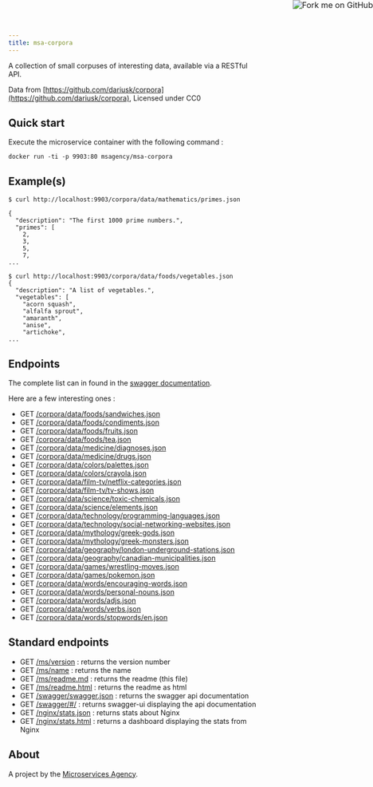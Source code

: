 ```yaml
---
title: msa-corpora
---
```


<a href="https://github.com/TheMicroservicesAgency/msa-corpora"><img style="zoom: 1.15; position: absolute; top: 0; right: 0; border: 0;" src="https://camo.githubusercontent.com/e7bbb0521b397edbd5fe43e7f760759336b5e05f/68747470733a2f2f73332e616d617a6f6e6177732e636f6d2f6769746875622f726962626f6e732f666f726b6d655f72696768745f677265656e5f3030373230302e706e67" alt="Fork me on GitHub" data-canonical-src="https://s3.amazonaws.com/github/ribbons/forkme_right_green_007200.png"></a>

A collection of small corpuses of interesting data, available via a RESTful API.

Data from [https://github.com/dariusk/corpora](https://github.com/dariusk/corpora), Licensed under CC0

## Quick start

Execute the microservice container with the following command :

    docker run -ti -p 9903:80 msagency/msa-corpora

## Example(s)


    $ curl http://localhost:9903/corpora/data/mathematics/primes.json

    {
      "description": "The first 1000 prime numbers.",
      "primes": [
        2,
        3,
        5,
        7,
    ...

    $ curl http://localhost:9903/corpora/data/foods/vegetables.json
    {
      "description": "A list of vegetables.",
      "vegetables": [
        "acorn squash",
        "alfalfa sprout",
        "amaranth",
        "anise",
        "artichoke",
    ...


## Endpoints

The complete list can in found in the [swagger documentation](http://demo.microservices.agency:9903/swagger/#/).

Here are a few interesting ones :

- GET [/corpora/data/foods/sandwiches.json](http://demo.microservices.agency:9903/corpora/data/foods/sandwiches.json)
- GET [/corpora/data/foods/condiments.json](http://demo.microservices.agency:9903/corpora/data/foods/condiments.json)
- GET [/corpora/data/foods/fruits.json](http://demo.microservices.agency:9903/corpora/data/foods/fruits.json)
- GET [/corpora/data/foods/tea.json](http://demo.microservices.agency:9903/corpora/data/foods/tea.json)
- GET [/corpora/data/medicine/diagnoses.json](http://demo.microservices.agency:9903/corpora/data/medicine/diagnoses.json)
- GET [/corpora/data/medicine/drugs.json](http://demo.microservices.agency:9903/corpora/data/medicine/drugs.json)
- GET [/corpora/data/colors/palettes.json](http://demo.microservices.agency:9903/corpora/data/colors/palettes.json)
- GET [/corpora/data/colors/crayola.json](http://demo.microservices.agency:9903/corpora/data/colors/crayola.json)
- GET [/corpora/data/film-tv/netflix-categories.json](http://demo.microservices.agency:9903/corpora/data/film-tv/netflix-categories.json)
- GET [/corpora/data/film-tv/tv-shows.json](http://demo.microservices.agency:9903/corpora/data/film-tv/tv-shows.json)
- GET [/corpora/data/science/toxic-chemicals.json](http://demo.microservices.agency:9903/corpora/data/science/toxic-chemicals.json)
- GET [/corpora/data/science/elements.json](http://demo.microservices.agency:9903/corpora/data/science/elements.json)
- GET [/corpora/data/technology/programming-languages.json](http://demo.microservices.agency:9903/corpora/data/technology/programming-languages.json)
- GET [/corpora/data/technology/social-networking-websites.json](http://demo.microservices.agency:9903/corpora/data/technology/social-networking-websites.json)
- GET [/corpora/data/mythology/greek-gods.json](http://demo.microservices.agency:9903/corpora/data/mythology/greek-gods.json)
- GET [/corpora/data/mythology/greek-monsters.json](http://demo.microservices.agency:9903/corpora/data/mythology/greek-monsters.json)
- GET [/corpora/data/geography/london-underground-stations.json](http://demo.microservices.agency:9903/corpora/data/geography/london-underground-stations.json)
- GET [/corpora/data/geography/canadian-municipalities.json](http://demo.microservices.agency:9903/corpora/data/geography/canadian-municipalities.json)
- GET [/corpora/data/games/wrestling-moves.json](http://demo.microservices.agency:9903/corpora/data/games/wrestling-moves.json)
- GET [/corpora/data/games/pokemon.json](http://demo.microservices.agency:9903/corpora/data/games/pokemon.json)
- GET [/corpora/data/words/encouraging-words.json](http://demo.microservices.agency:9903/corpora/data/words/encouraging-words.json)
- GET [/corpora/data/words/personal-nouns.json](http://demo.microservices.agency:9903/corpora/data/words/personal-nouns.json)
- GET [/corpora/data/words/adjs.json](http://demo.microservices.agency:9903/corpora/data/words/adjs.json)
- GET [/corpora/data/words/verbs.json](http://demo.microservices.agency:9903/corpora/data/words/verbs.json)
- GET [/corpora/data/words/stopwords/en.json](http://demo.microservices.agency:9903/corpora/data/words/stopwords/en.json)

## Standard endpoints

- GET [/ms/version](http://demo.microservices.agency:9903/ms/version) : returns the version number
- GET [/ms/name](http://demo.microservices.agency:9903/ms/name) : returns the name
- GET [/ms/readme.md](http://demo.microservices.agency:9903/ms/readme.md) : returns the readme (this file)
- GET [/ms/readme.html](http://demo.microservices.agency:9903/ms/readme.html) : returns the readme as html
- GET [/swagger/swagger.json](http://demo.microservices.agency:9903/swagger/swagger.json) : returns the swagger api documentation
- GET [/swagger/#/](http://demo.microservices.agency:9903/swagger/#/) : returns swagger-ui displaying the api documentation
- GET [/nginx/stats.json](http://demo.microservices.agency:9903/nginx/stats.json) : returns stats about Nginx
- GET [/nginx/stats.html](http://demo.microservices.agency:9903/nginx/stats.html) : returns a dashboard displaying the stats from Nginx


## About

A project by the [Microservices Agency](http://microservices.agency).
